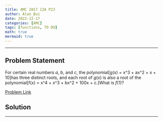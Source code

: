 ```yaml
---
title: AMC 2017 12A P23
author: Alan_Bui
date: 2022-12-17
categories: [AMC]
tags: [functions, TO DO]
math: true
mermaid: true
---
```


---
## Problem Statement
For certain real numbers $a$, $b$, and $c$, the polynomial\[g(x) = x^3 + ax^2 + x + 10\]has three distinct roots, and each root of $g(x)$ is also a root of the polynomial\[f(x) = x^4 + x^3 + bx^2 + 100x + c.\]What is $f(1)$?

[Problem Link](https://artofproblemsolving.com/wiki/index.php/2017_AMC_12A_Problems/Problem_23)

## Solution



---